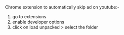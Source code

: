 Chrome extension to automatically skip ad on youtube:-

1) go to extensions
2) enable developer options
3) click on load unpacked > select the folder
